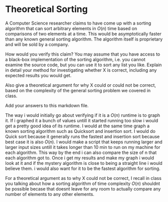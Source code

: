 # Theoretical Sorting

A Computer Science researcher claims to have come up with a sorting algorithm
that can sort arbitrary elements in $O(n)$ time based on comparisons of two
elements at a time. This would be asymptotically faster than any known general
sorting algorithm. The algorithm itself is proprietary and will be sold by a
company.

How would you verify this claim? You may assume that you have access to a
black-box implementation of the sorting algorithm, i.e. you cannot examine the
source code, but you can use it to sort any list you like. Explain in detail
your method for investigating whether X is correct, including any expected
results you would get.

Also give a theoretical argument for why X could or could not be correct, based
on the complexity of the general sorting problem we covered in class.

Add your answers to this markdown file.

The way i would initially go about verifying if it is a $O(n)$ runtime is to graph it. If i graphed it a bunch of values untill it started running too slow i would get a pretty good idea of its runtime. I would at the same time graph a known sorting algorithm such as Quicksort and insertion sort. I would do Quick sort because it generally runs the fastest and insertion sort because best case it is also $O(n)$. I would make a script that keeps running larger and larger input sizes untill it takes longer than 10 min to run on my machine for each algorithm. This way by the end i can also compare the size of n that each algorithm got to. Once i get my results and make my graph i would look at it and if the mystery algorithm is close to being a straight line i would believe them. i would also want for it to be the fastest algorithm for sorting.

For a theoretical argument as to why X could not be correct, I recall in class you talking about how a sorting algorithm of time complexity $O(n)$ shouldnt be possible becase that doesnt leave for any room to actually compare any number of elements to any other elements.